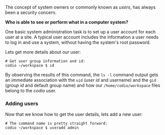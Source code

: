 The concept of system owners or commonly known as _users_, has always been a security concern.

__Who is able to see or perform what in a computer system?__

One basic system administration task is to set up a user account for each user at a site. A typical user account includes the information a user needs to log in and use a system, without having the system's root password.

Lets get more details about our user:

```
# Get user group information and id:
codio ~/workspace $ id
```

By observing the results of this command, the `ls -l` command output gets an immediate association with the `uid` (_user id_ and username) and the `gid` (_group id_ and default group name) and how our `/home/codio/workspace` files belong to the _codio_ user. 

### Adding users

Now that we know how to get the user details, lets add a new user: 

```
# The command name is pretty straight forward:
codio ~/workspace $ useradd admin
```